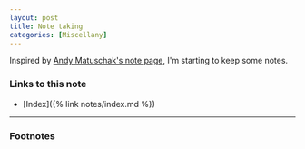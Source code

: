 ```yaml
---
layout: post
title: Note taking
categories: [Miscellany]
---
```


Inspired by [Andy Matuschak's note page](https://notes.andymatuschak.org/About_these_notes), I'm
starting to keep some notes.


### Links to this note
* [Index]({% link notes/index.md %})


___

### Footnotes
